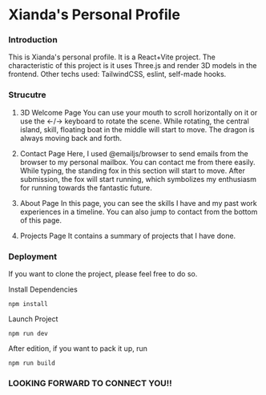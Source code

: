 # Xianda's Personal Profile

### Introduction
This is Xianda's personal profile. It is a React+Vite project. The characteristic of this project is it uses Three.js and render 3D models in the frontend. 
Other techs used: TailwindCSS, eslint, self-made hooks. 

### Strucutre
1. 3D Welcome Page
    You can use your mouth to scroll horizontally on it or use the ←/→ keyboard to rotate the scene. While rotating, the central island, skill, floating boat in the middle will start to move. The dragon is always moving back and forth. 

2. Contact Page
    Here, I used @emailjs/browser to send emails from the browser to my personal mailbox. You can contact me from there easily. While typing, the standing fox in this section will start to move. After submission, the fox will start running, which symbolizes my enthusiasm for running towards the fantastic future. 

3. About Page
    In this page, you can see the skills I have and my past work experiences in a timeline. You can also jump to contact from the bottom of this page. 

4. Projects Page
    It contains a summary of projects that I have done. 

### Deployment
If you want to clone the project, please feel free to do so. 

Install Dependencies
```
npm install
```

Launch Project
```
npm run dev
```

After edition, if you want to pack it up, run
```
npm run build
```

### LOOKING FORWARD TO CONNECT YOU!!
